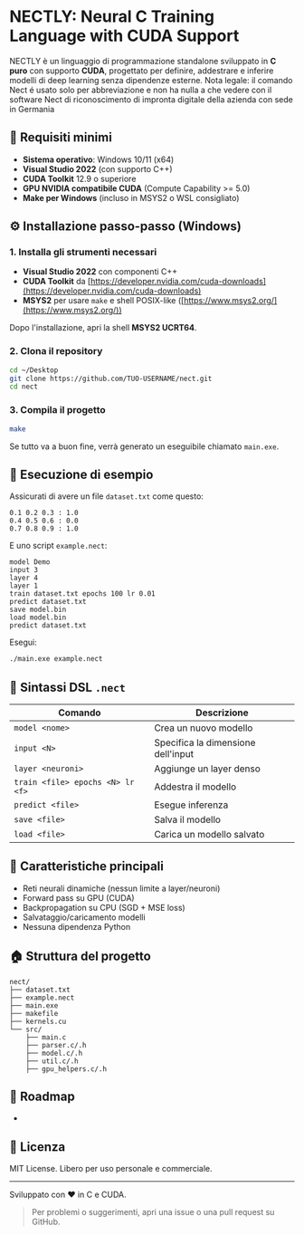 # NECTLY: Neural C Training Language with CUDA Support

NECTLY è un linguaggio di programmazione standalone sviluppato in **C puro** con supporto **CUDA**, progettato per definire, addestrare e inferire modelli di deep learning senza dipendenze esterne.
Nota legale: il comando Nect é usato solo per abbreviazione e non ha nulla a che vedere con il software Nect di riconoscimento di impronta digitale della azienda con sede in Germania
## 📅 Requisiti minimi

* **Sistema operativo**: Windows 10/11 (x64)
* **Visual Studio 2022** (con supporto C++)
* **CUDA Toolkit** 12.9 o superiore
* **GPU NVIDIA compatibile CUDA** (Compute Capability >= 5.0)
* **Make per Windows** (incluso in MSYS2 o WSL consigliato)

## ⚙️ Installazione passo-passo (Windows)

### 1. Installa gli strumenti necessari

* **Visual Studio 2022** con componenti C++
* **CUDA Toolkit** da [https://developer.nvidia.com/cuda-downloads](https://developer.nvidia.com/cuda-downloads)
* **MSYS2** per usare `make` e shell POSIX-like ([https://www.msys2.org/](https://www.msys2.org/))

Dopo l'installazione, apri la shell **MSYS2 UCRT64**.

### 2. Clona il repository

```bash
cd ~/Desktop
git clone https://github.com/TUO-USERNAME/nect.git
cd nect
```

### 3. Compila il progetto

```bash
make
```

Se tutto va a buon fine, verrà generato un eseguibile chiamato `main.exe`.

## 🔧 Esecuzione di esempio

Assicurati di avere un file `dataset.txt` come questo:

```
0.1 0.2 0.3 : 1.0
0.4 0.5 0.6 : 0.0
0.7 0.8 0.9 : 1.0
```

E uno script `example.nect`:

```
model Demo
input 3
layer 4
layer 1
train dataset.txt epochs 100 lr 0.01
predict dataset.txt
save model.bin
load model.bin
predict dataset.txt
```

Esegui:

```bash
./main.exe example.nect
```

## 📖 Sintassi DSL `.nect`

| Comando                          | Descrizione                        |
| -------------------------------- | ---------------------------------- |
| `model <nome>`                   | Crea un nuovo modello              |
| `input <N>`                      | Specifica la dimensione dell'input |
| `layer <neuroni>`                | Aggiunge un layer denso            |
| `train <file> epochs <N> lr <f>` | Addestra il modello                |
| `predict <file>`                 | Esegue inferenza                   |
| `save <file>`                    | Salva il modello                   |
| `load <file>`                    | Carica un modello salvato          |

## 🌌 Caratteristiche principali

* Reti neurali dinamiche (nessun limite a layer/neuroni)
* Forward pass su GPU (CUDA)
* Backpropagation su CPU (SGD + MSE loss)
* Salvataggio/caricamento modelli
* Nessuna dipendenza Python

## 🏠 Struttura del progetto

```
nect/
├── dataset.txt
├── example.nect
├── main.exe
├── makefile
├── kernels.cu
└── src/
    ├── main.c
    ├── parser.c/.h
    ├── model.c/.h
    ├── util.c/.h
    ├── gpu_helpers.c/.h
```

## 💪 Roadmap

*

## 🙏 Licenza

MIT License. Libero per uso personale e commerciale.

---

Sviluppato con ❤️ in C e CUDA.

> Per problemi o suggerimenti, apri una issue o una pull request su GitHub.
